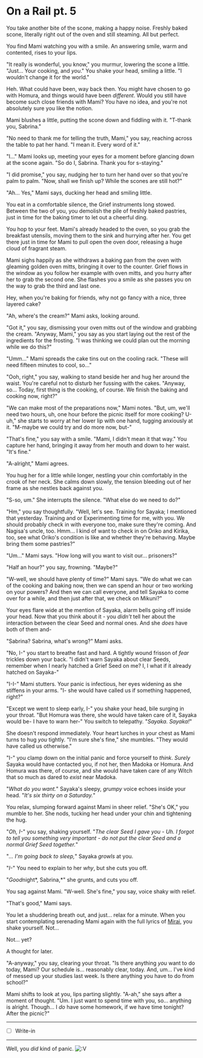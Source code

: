 # On a Rail pt. 5

You take another bite of the scone, making a happy noise. Freshly baked scone, literally right out of the oven and still steaming. All but perfect.

You find Mami watching you with a smile. An answering smile, warm and contented, rises to your lips.

"It really is wonderful, you know," you murmur, lowering the scone a little. "Just... Your cooking, and *you*." You shake your head, smiling a little. "I wouldn't change it for the world."

Heh. What could have been, way back then. You might have chosen to go with Homura, and things would have been *different*. Would you still have become such close friends with Mami? You have no idea, and you're not absolutely sure you like the notion.

Mami blushes a little, putting the scone down and fiddling with it. "T-thank you, Sabrina."

"No need to thank me for telling the truth, Mami," you say, reaching across the table to pat her hand. "I mean it. Every word of it."

"I..." Mami looks up, meeting your eyes for a moment before glancing down at the scone again. "So do I, Sabrina. Thank you for s-staying."

"I did promise," you say, nudging her to turn her hand over so that you're palm to palm. "Now, shall we finish up? While the scones are still hot?"

"Ah... Yes," Mami says, ducking her head and smiling little.

You eat in a comfortable silence, the Grief instruments long stowed. Between the two of you, you demolish the pile of freshly baked pastries, just in time for the baking timer to let out a cheerful ding.

You hop to your feet. Mami's already headed to the oven, so you grab the breakfast utensils, moving them to the sink and hurrying after her. You get there just in time for Mami to pull open the oven door, releasing a huge cloud of fragrant steam.

Mami sighs happily as she withdraws a baking pan from the oven with gleaming golden oven mitts, bringing it over to the counter. Grief flows in the window as you follow her example with oven mitts, and you hurry after her to grab the second one. She flashes you a smile as she passes you on the way to grab the third and last one.

Hey, when you're baking for friends, why not go fancy with a nice, three layered cake?

"Ah, where's the cream?" Mami asks, looking around.

"Got it," you say, dismissing your oven mitts out of the window and grabbing the cream. "Anyway, Mami," you say as you start laying out the rest of the ingredients for the frosting. "I was thinking we could plan out the morning while we do this?"

"Umm..." Mami spreads the cake tins out on the cooling rack. "These will need fifteen minutes to cool, so..."

"Ooh, right," you say, walking to stand beside her and hug her around the waist. You're careful not to disturb her fussing with the cakes. "Anyway, so... Today, first thing is the cooking, of course. We finish the baking and cooking now, right?"

"We can make most of the preparations now," Mami notes. "But, um, we'll need two hours, uh, one hour before the picnic itself for more cooking? U-uh," she starts to worry at her lower lip with one hand, tugging anxiously at it. "M-maybe we could try and do more now, but-"

"That's fine," you say with a smile. "Mami, I didn't mean it that way." You capture her hand, bringing it away from her mouth and down to her waist. "It's fine."

"A-alright," Mami agrees.

You hug her for a little while longer, nestling your chin comfortably in the crook of her neck. She calms down slowly, the tension bleeding out of her frame as she nestles back against you.

"S-so, um." She interrupts the silence. "What else do we need to do?"

"Hm," you say thoughtfully. "Well, let's see. Training for Sayaka; I mentioned that yesterday. Training and or Experimenting time for me, with you. We should probably check in with everyone too, make sure they're coming. And Nagisa's uncle, too. Hmm... I kind of want to check in on Oriko and Kirika, too, see what Oriko's condition is like and whether they're behaving. Maybe bring them some pastries?"

"Um..." Mami says. "How long will you want to visit our... prisoners?"

"Half an hour?" you say, frowning. "Maybe?"

"W-well, we should have plenty of time?" Mami says. "We do what we can of the cooking and baking now, then we can spend an hour or two working on your powers? And then we can call everyone, and tell Sayaka to come over for a while, and then just after that, we check on Mikuni?"

Your eyes flare wide at the mention of Sayaka, alarm bells going off inside your head. Now that you think about it - you *didn't* tell her about the interaction between the clear Seed and normal ones. And she *does* have both of them and-

"Sabrina? Sabrina, what's wrong?" Mami asks.

"No, I-" you start to breathe fast and hard. A tightly wound frisson of *fear* trickles down your back. "I didn't warn Sayaka about clear Seeds, remember when I nearly hatched a Grief Seed on me? I, I what if it already hatched on Sayaka-"

"I-I-" Mami stutters. Your panic is infectious, her eyes widening as she stiffens in your arms. "I- she would have called us if something happened, right?"

"Except we went to sleep early, I-" you shake your head, bile surging in your throat. "But Homura was there, she would have taken care of it, Sayaka would be- I have to warn her-" You switch to telepathy. "*Sayaka. Sayaka!*"

She doesn't respond immediately. Your heart lurches in your chest as Mami turns to hug *you* tightly. "I'm sure she's fine," she mumbles. "They would have called us otherwise."

"I-" you clamp down on the initial panic and force yourself to *think*. *Surely* Sayaka would have contacted you, if not her, then Madoka or Homura. And Homura was there, of course, and she would have taken care of any Witch that so much as dared to *exist* near Madoka.

"*What do you want.*" Sayaka's sleepy, *grumpy* voice echoes inside your head. "*It's six thirty on a *Saturday*.*"

You relax, slumping forward against Mami in sheer relief. "She's OK," you mumble to her. She nods, tucking her head under your chin and tightening the hug.

"*Oh, I-*" you say, shaking yourself. "*The clear Seed I gave you - Uh. I forgot to tell you something very important - *do not* put the clear Seed and a normal Grief Seed together.*"

"*... I'm going back to sleep,*" Sayaka *growls* at you.

"*I-*" You need to explain to her *why*, but she cuts you off.

"*Good*night*, Sabrina,*" she grunts, and cuts you off.

You sag against Mami. "W-well. She's fine," you say, voice shaky with relief.

"That's good," Mami says.

You let a shuddering breath out, and just... relax for a minute. When you start contemplating serenading Mami again with the full lyrics of [Mirai](https://www.youtube.com/watch?v=ZljC0dU53CQ), you shake yourself. Not...

Not... yet?

A thought for later.

"A-anyway," you say, clearing your throat. "Is there anything *you* want to do today, Mami? Our schedule is... reasonably clear, today. And, um... I've kind of messed up your studies last week. Is there anything you have to do from school?"

Mami shifts to look at you, lips parting slightly. "A-ah," she says after a moment of thought. "Um. I just want to spend time with you, so... anything is alright. Though... I *do* have some homework, if we have time tonight? After the picnic?"

---

- [ ] Write-in

---

Well, you *did* kind of panic. ![:V](/styles/sv_smiles/xenforo/emot-v.gif ":V    :V")
